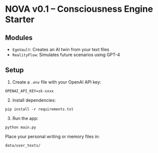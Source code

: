 # NOVA v0.1 – Consciousness Engine Starter

## Modules
- `EgoVault`: Creates an AI twin from your text files
- `RealityFlow`: Simulates future scenarios using GPT-4

## Setup
1. Create a `.env` file with your OpenAI API key:
```
OPENAI_API_KEY=sk-xxxx
```

2. Install dependencies:
```
pip install -r requirements.txt
```

3. Run the app:
```
python main.py
```

Place your personal writing or memory files in:
```
data/user_texts/
```
